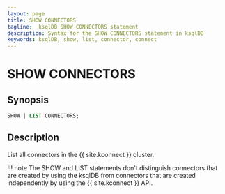 ```yaml
---
layout: page
title: SHOW CONNECTORS
tagline:  ksqlDB SHOW CONNECTORS statement
description: Syntax for the SHOW CONNECTORS statement in ksqlDB
keywords: ksqlDB, show, list, connector, connect
---
```


SHOW CONNECTORS
===============

Synopsis
--------

```sql
SHOW | LIST CONNECTORS;
```

Description
-----------

List all connectors in the {{ site.kconnect }} cluster.

!!! note
	The SHOW and LIST statements don't distinguish connectors that are created by
    using the ksqlDB from connectors that are created independently by using the
    {{ site.kconnect }} API.

